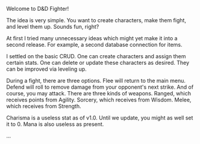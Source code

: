 Welcome to D&D Fighter!

The idea is very simple. You want to create characters, make them fight, and level them up. Sounds fun, right?

At first I tried many unnecessary ideas which might yet make it into a second release. For example, a second database connection for items.

I settled on the basic CRUD. One can create characters and assign them certain stats. One can delete or update these characters as desired. They can be improved via leveling up.

During a fight, there are three options. Flee will return to the main menu. Defend will roll to remove damage from your opponent's next strike. And of course, you may attack.
There are three kinds of weapons. Ranged, which receives points from Agility. Sorcery, which receives from Wisdom. Melee, which receives from Strength.

Charisma is a useless stat as of v1.0. Until we update, you might as well set it to 0. Mana is also useless as present.

...
